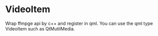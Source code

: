 # VideoItem
Wrap ffmpge api by c++ and register in qml. You can use the qml type VideoItem such as QtMutilMedia.
